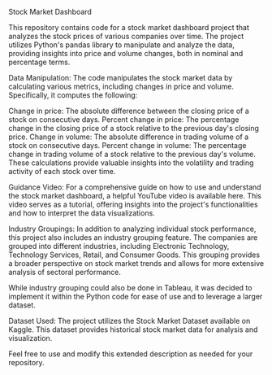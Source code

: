 Stock Market Dashboard

This repository contains code for a stock market dashboard project that analyzes the stock prices of various companies over time. The project utilizes Python's pandas library to manipulate and analyze the data, providing insights into price and volume changes, both in nominal and percentage terms.

Data Manipulation:
The code manipulates the stock market data by calculating various metrics, including changes in price and volume. Specifically, it computes the following:

Change in price: The absolute difference between the closing price of a stock on consecutive days.
Percent change in price: The percentage change in the closing price of a stock relative to the previous day's closing price.
Change in volume: The absolute difference in trading volume of a stock on consecutive days.
Percent change in volume: The percentage change in trading volume of a stock relative to the previous day's volume.
These calculations provide valuable insights into the volatility and trading activity of each stock over time.

Guidance Video:
For a comprehensive guide on how to use and understand the stock market dashboard, a helpful YouTube video is available here. This video serves as a tutorial, offering insights into the project's functionalities and how to interpret the data visualizations.

Industry Groupings:
In addition to analyzing individual stock performance, this project also includes an industry grouping feature. The companies are grouped into different industries, including Electronic Technology, Technology Services, Retail, and Consumer Goods. This grouping provides a broader perspective on stock market trends and allows for more extensive analysis of sectoral performance.

While industry grouping could also be done in Tableau, it was decided to implement it within the Python code for ease of use and to leverage a larger dataset.

Dataset Used:
The project utilizes the Stock Market Dataset available on Kaggle. This dataset provides historical stock market data for analysis and visualization.

Feel free to use and modify this extended description as needed for your repository.
